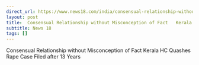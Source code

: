 ```yaml
---
direct_url: https://www.news18.com/india/consensual-relationship-without-misconception-of-fact-kerala-hc-quashes-rape-case-filed-after-13-years-8970705.html
layout: post
title:  Consensual Relationship without Misconception of Fact   Kerala HC Quashes Rape Case Filed after 13 Years
subtitle: News 18
tags: []
---
```


 Consensual Relationship without Misconception of Fact   Kerala HC Quashes Rape Case Filed after 13 Years
